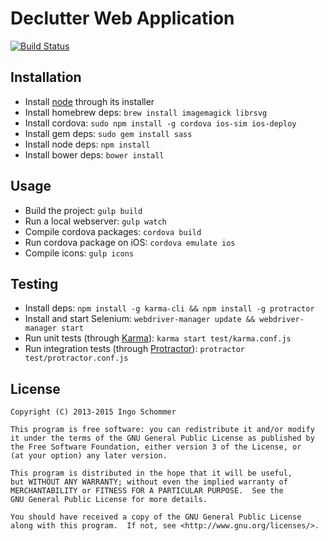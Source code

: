 # Declutter Web Application

[![Build Status](https://travis-ci.org/chillu/declutter.svg)](https://travis-ci.org/chillu/declutter)

## Installation

 * Install [node](http://nodejs.org) through its installer
 * Install homebrew deps: `brew install imagemagick librsvg`
 * Install cordova: `sudo npm install -g cordova ios-sim ios-deploy`
 * Install gem deps: `sudo gem install sass`
 * Install node deps: `npm install`
 * Install bower deps: `bower install`

## Usage

 * Build the project: `gulp build`
 * Run a local webserver: `gulp watch`
 * Compile cordova packages: `cordova build`
 * Run cordova package on iOS: `cordova emulate ios`
 * Compile icons: `gulp icons`

## Testing

 * Install deps: `npm install -g karma-cli && npm install -g protractor`
 * Install and start Selenium: `webdriver-manager update && webdriver-manager start`
 * Run unit tests (through [Karma](https://karma-runner.github.io/)): `karma start test/karma.conf.js`
 * Run integration tests (through [Protractor](https://github.com/angular/protractor)): `protractor test/protractor.conf.js`

## License

	Copyright (C) 2013-2015 Ingo Schommer

    This program is free software: you can redistribute it and/or modify
    it under the terms of the GNU General Public License as published by
    the Free Software Foundation, either version 3 of the License, or
    (at your option) any later version.

    This program is distributed in the hope that it will be useful,
    but WITHOUT ANY WARRANTY; without even the implied warranty of
    MERCHANTABILITY or FITNESS FOR A PARTICULAR PURPOSE.  See the
    GNU General Public License for more details.

    You should have received a copy of the GNU General Public License
    along with this program.  If not, see <http://www.gnu.org/licenses/>.